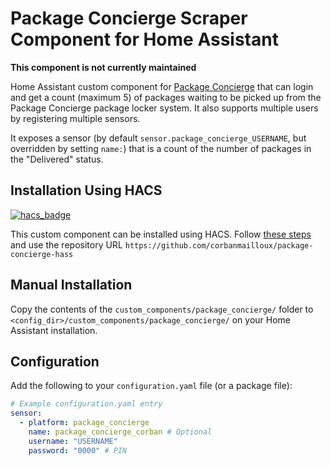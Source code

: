# Package Concierge Scraper Component for Home Assistant

**This component is not currently maintained**

Home Assistant custom component for [Package Concierge](https://packageconciergeadmin.com) that can login and get a count (maximum 5) of packages waiting to be picked up from the Package Concierge package locker system.
It also supports multiple users by registering multiple sensors.

It exposes a sensor (by default `sensor.package_concierge_USERNAME`, but overridden by setting `name:`) that is a count of the number of packages in the "Delivered" status.

## Installation Using HACS

[![hacs_badge](https://img.shields.io/badge/HACS-Custom-41BDF5.svg)](https://github.com/hacs/integration)

This custom component can be installed using HACS. Follow [these steps](https://hacs.xyz/docs/faq/custom_repositories) and use the repository URL `https://github.com/corbanmailloux/package-concierge-hass`

## Manual Installation

Copy the contents of the `custom_components/package_concierge/` folder to `<config_dir>/custom_components/package_concierge/` on your Home Assistant installation.

## Configuration

Add the following to your `configuration.yaml` file (or a package file):

```yaml
# Example configuration.yaml entry
sensor:
  - platform: package_concierge
    name: package_concierge_corban # Optional
    username: "USERNAME"
    password: "0000" # PIN
```
